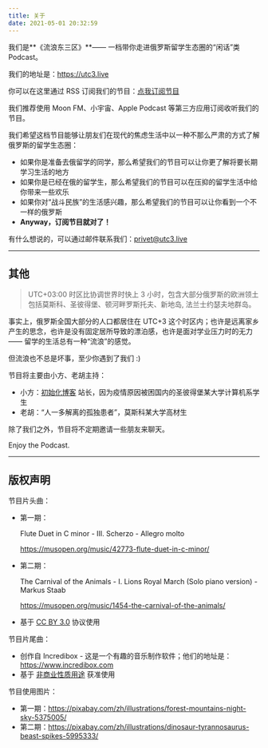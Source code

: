 ```yaml
---
title: 关于
date: 2021-05-01 20:32:59
---
```


我们是**《流浪东三区》**—— 一档带你走进俄罗斯留学生态圈的“闲话”类 Podcast。

我们的地址是：https://utc3.live

你可以在这里通过 RSS 订阅我们的节目：[点我订阅节目](https://utc3.live/feed.rss)

我们推荐使用 Moon FM、小宇宙、Apple Podcast 等第三方应用订阅收听我们的节目。

我们希望这档节目能够让朋友们在现代的焦虑生活中以一种不那么严肃的方式了解俄罗斯的留学生态圈：

- 如果你是准备去俄留学的同学，那么希望我们的节目可以让你更了解将要长期学习生活的地方
- 如果你是已经在俄的留学生，那么希望我们的节目可以在压抑的留学生活中给你带来一些欢乐
- 如果你对“战斗民族”的生活感兴趣，那么希望我们的节目可以让你看到一个不一样的俄罗斯
- **Anyway，订阅节目就对了！**

有什么想说的，可以通过邮件联系我们：privet@utc3.live

---

## 其他

>UTC+03:00 时区比协调世界时快上 3 小时，包含大部分俄罗斯的欧洲领土包括莫斯科、圣彼得堡、顿河畔罗斯托夫、新地岛, 法兰士约瑟夫地群岛。

事实上，俄罗斯全国大部分的人口都居住在 UTC+3 这个时区内；也许是远离家乡产生的思念，也许是没有固定居所导致的漂泊感，也许是面对学业压力时的无力 —— 留学的生活总有一种“流浪”的感觉。

但流浪也不总是坏事，至少你遇到了我们 :)

节目将主要由小方、老胡主持：

- 小方：[初始化博客](https://init.blog) 站长，因为疫情原因被困国内的圣彼得堡某大学计算机系学生
- 老胡：“人一多解离的孤独患者”，莫斯科某大学高材生

除了我们之外，节目将不定期邀请一些朋友来聊天。

Enjoy the Podcast.

---

## 版权声明

节目片头曲：

- 第一期：

  Flute Duet in C minor - III. Scherzo - Allegro molto

  https://musopen.org/music/42773-flute-duet-in-c-minor/

- 第二期：

  The Carnival of the Animals - I. Lions Royal March (Solo piano version) - Markus Staab

  https://musopen.org/music/1454-the-carnival-of-the-animals/

- 基于 [CC BY 3.0](https://creativecommons.org/licenses/by/3.0/) 协议使用

节目片尾曲：

- 创作自 Incredibox - 这是一个有趣的音乐制作软件；他们的地址是：https://www.incredibox.com
- 基于 [非商业性质用途](https://www.incredibox.com/info/faq#flag-property) 获准使用

节目使用图片：

- 第一期：https://pixabay.com/zh/illustrations/forest-mountains-night-sky-5375005/
- 第二期：https://pixabay.com/zh/illustrations/dinosaur-tyrannosaurus-beast-spikes-5995333/

